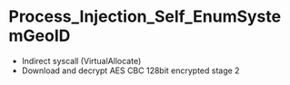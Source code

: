 # Process_Injection_Self_EnumSystemGeoID

* Indirect syscall (VirtualAllocate)
* Download and decrypt AES CBC 128bit encrypted stage 2

